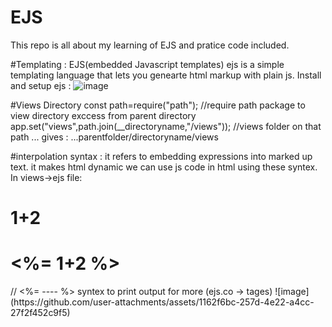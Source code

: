# EJS
This repo is all about my learning of EJS and pratice code included.

#Templating : 
EJS(embedded Javascript templates)
ejs is a simple templating language that lets you genearte html markup  with plain js.
Install and setup ejs :
![image](https://github.com/user-attachments/assets/a46f1edd-f3e2-4b57-94ef-8a675cd5ea73)

#Views Directory 
const path=require("path");
//require path package to view directory exccess from parent directory
app.set("views",path.join(__directoryname,"/views"));
//views folder on that path ... gives : ...parentfolder/directoryname/views 

#interpolation syntax : 
it refers to embedding expressions into marked up text.
it makes html dynamic we can use js code in html using these syntex.
In views->ejs file: 
 <h1>1+2</h1>
<h1><%= 1+2 %></h1> // <%= ---- %> syntex to print output for more (ejs.co -> tages)
![image](https://github.com/user-attachments/assets/1162f6bc-257d-4e22-a4cc-27f2f452c9f5)
